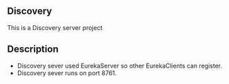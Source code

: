 Discovery
---------------------
This is a Discovery server project

Description
-----------
- Discovery sever used EurekaServer so other EurekaClients can register.
- Discovery sever runs on port 8761.
 

